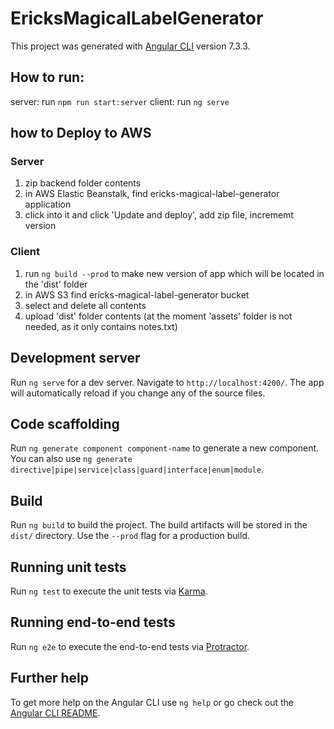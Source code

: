 # EricksMagicalLabelGenerator

This project was generated with [Angular CLI](https://github.com/angular/angular-cli) version 7.3.3.

## How to run:
server: run `npm run start:server`
client: run `ng serve`

## how to Deploy to AWS
### Server
1. zip backend folder contents
2. in AWS Elastic Beanstalk, find ericks-magical-label-generator application
3. click into it and click 'Update and deploy', add zip file, incrememt version

### Client
1. run `ng build --prod` to make new version of app which will be located in the 'dist' folder
2. in AWS S3 find ericks-magical-label-generator bucket
3. select and delete all contents
4. upload 'dist' folder contents (at the moment 'assets' folder is not needed, as it only contains notes.txt)

## Development server

Run `ng serve` for a dev server. Navigate to `http://localhost:4200/`. The app will automatically reload if you change any of the source files.

## Code scaffolding

Run `ng generate component component-name` to generate a new component. You can also use `ng generate directive|pipe|service|class|guard|interface|enum|module`.

## Build

Run `ng build` to build the project. The build artifacts will be stored in the `dist/` directory. Use the `--prod` flag for a production build.

## Running unit tests

Run `ng test` to execute the unit tests via [Karma](https://karma-runner.github.io).

## Running end-to-end tests

Run `ng e2e` to execute the end-to-end tests via [Protractor](http://www.protractortest.org/).

## Further help

To get more help on the Angular CLI use `ng help` or go check out the [Angular CLI README](https://github.com/angular/angular-cli/blob/master/README.md).
